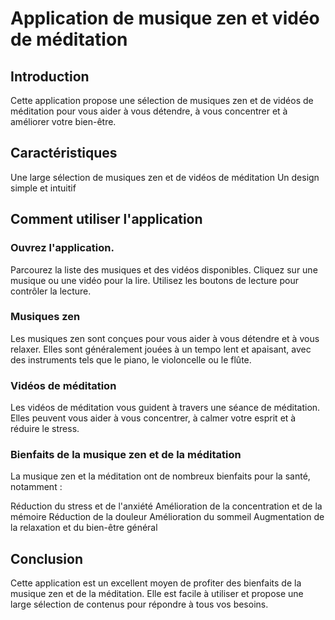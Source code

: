 # Application de musique zen et vidéo de méditation
## Introduction

Cette application propose une sélection de musiques zen et de vidéos de méditation pour vous aider à vous détendre, à vous concentrer et à améliorer votre bien-être.

## Caractéristiques

Une large sélection de musiques zen et de vidéos de méditation
Un design simple et intuitif

## Comment utiliser l'application
### Ouvrez l'application.
Parcourez la liste des musiques et des vidéos disponibles.
Cliquez sur une musique ou une vidéo pour la lire.
Utilisez les boutons de lecture pour contrôler la lecture.

### Musiques zen
Les musiques zen sont conçues pour vous aider à vous détendre et à vous relaxer. Elles sont généralement jouées à un tempo lent et apaisant, avec des instruments tels que le piano, le violoncelle ou le flûte.

### Vidéos de méditation
Les vidéos de méditation vous guident à travers une séance de méditation. Elles peuvent vous aider à vous concentrer, à calmer votre esprit et à réduire le stress.

### Bienfaits de la musique zen et de la méditation
La musique zen et la méditation ont de nombreux bienfaits pour la santé, notamment :

Réduction du stress et de l'anxiété
Amélioration de la concentration et de la mémoire
Réduction de la douleur
Amélioration du sommeil
Augmentation de la relaxation et du bien-être général

## Conclusion

Cette application est un excellent moyen de profiter des bienfaits de la musique zen et de la méditation. Elle est facile à utiliser et propose une large sélection de contenus pour répondre à tous vos besoins.